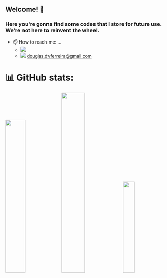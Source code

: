 ## Welcome! 👋

### Here you're gonna find some codes that I store for future use. We're not here to reinvent the wheel.

- 📫 How to reach me: ...
	- <a href="https://linkedin.com/in/douglas-vicentini"><img src="https://img.shields.io/badge/LinkedIn-0077B5?style=for-the-badge&logo=linkedin&logoColor=white"></a>
	- <a href="mailto:douglas.dvferreira@gmail.com?"><img src="https://img.shields.io/badge/gmail-%23DD0031.svg?&style=for-the-badge&logo=gmail&logoColor=white"/></a> douglas.dvferreira@gmail.com

# 📊 GitHub stats:
<img src="https://github-readme-stats-wheat-two-53.vercel.app/api?username=vfdouglas&theme=neon&hide_border=false&include_all_commits=false&count_private=false" style="width: 35%;"/><img src="https://github-readme-streak-stats.herokuapp.com/?user=lucas-macedo-dev&theme=neon&hide_border=false" style="width: 38%;"/><img src="https://github-readme-stats-wheat-two-53.vercel.app/api/top-langs/?username=vfdouglas&theme=neon&hide_border=false&include_all_commits=false&count_private=false&layout=compact" width="27%">
